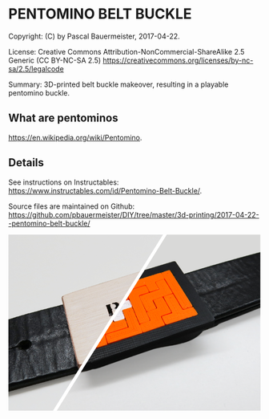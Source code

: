 # PENTOMINO BELT BUCKLE

Copyright: (C) by Pascal Bauermeister, 2017-04-22.

License: Creative Commons Attribution-NonCommercial-ShareAlike 2.5 Generic (CC BY-NC-SA 2.5) https://creativecommons.org/licenses/by-nc-sa/2.5/legalcode

Summary: 3D-printed belt buckle makeover, resulting in a playable pentomino buckle.

## What are pentominos
https://en.wikipedia.org/wiki/Pentomino.

## Details
See instructions on Instructables:
https://www.instructables.com/id/Pentomino-Belt-Buckle/.

Source files are maintained on Github:
https://github.com/pbauermeister/DIY/tree/master/3d-printing/2017-04-22--pentomino-belt-buckle/


![Belt buckle before and after](belt-buckle.png?raw=true "Pentomino belt buckle")
